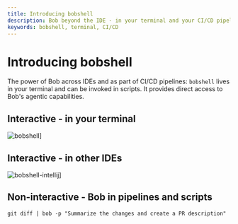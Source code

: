 ```yaml
---
title: Introducing bobshell
description: Bob beyond the IDE - in your terminal and your CI/CD pipeline
keywords: bobshell, terminal, CI/CD
---
```

# Introducing bobshell
The power of Bob across IDEs and as part of CI/CD pipelines: `bobshell` lives in your terminal and can be invoked in scripts. It provides direct access to Bob's agentic capabilities.

## Interactive - in your terminal

![bobshell](/assets/bobshell.png)]

## Interactive - in other IDEs

![bobshell-intellij](/assets/bobshell-intellij.png)]

## Non-interactive - Bob in pipelines and scripts

``` 
git diff | bob -p "Summarize the changes and create a PR description"
```



